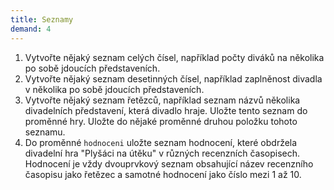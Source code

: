 ```yaml
---
title: Seznamy
demand: 4
---
```


1. Vytvořte nějaký seznam celých čísel, například počty diváků na několika po sobě jdoucích představeních.
1. Vytvořte nějaký seznam desetinných čísel, například zaplněnost divadla v několika po sobě jdoucích představeních.
1. Vytvořte nějaký seznam řetězců, například seznam názvů několika divadelních představení, která divadlo hraje. Uložte tento seznam do proměnné hry. Uložte do nějaké proměnné druhou položku tohoto seznamu.
1. Do proměnné `hodnoceni` uložte seznam hodnocení, které obdržela divadelní hra "Plyšáci na útěku" v různých recenzních časopisech. Hodnocení je vždy dvouprvkový seznam obsahující název recenzního časopisu jako řetězec a samotné hodnocení jako číslo mezi 1 až 10.
